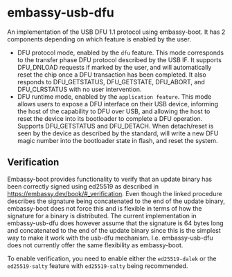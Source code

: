 # embassy-usb-dfu

An implementation of the USB DFU 1.1 protocol using embassy-boot. It has 2 components depending on which feature is enabled by the user.

* DFU protocol mode, enabled by the `dfu` feature. This mode corresponds to the transfer phase DFU protocol described by the USB IF. It supports DFU_DNLOAD requests if marked by the user, and will automatically reset the chip once a DFU transaction has been completed. It also responds to DFU_GETSTATUS, DFU_GETSTATE, DFU_ABORT, and DFU_CLRSTATUS with no user intervention.
* DFU runtime mode, enabled by the `application feature`. This mode allows users to expose a DFU interface on their USB device, informing the host of the capability to DFU over USB, and allowing the host to reset the device into its bootloader to complete a DFU operation. Supports DFU_GETSTATUS and DFU_DETACH. When detach/reset is seen by the device as described by the standard, will write a new DFU magic number into the bootloader state in flash, and reset the system.

## Verification

Embassy-boot provides functionality to verify that an update binary has been correctly signed using ed25519 as described in https://embassy.dev/book/#_verification. Even though the linked procedure describes the signature being concatenated to the end of the update binary, embassy-boot does not force this and is flexible in terms of how the signature for a binary is distributed. The current implementation in embassy-usb-dfu does however assume that the signature is 64 bytes long and concatenated to the end of the update binary since this is the simplest way to make it work with the usb-dfu mechanism. I.e. embassy-usb-dfu does not currently offer the same flexibility as embassy-boot.

To enable verification, you need to enable either the `ed25519-dalek` or the `ed25519-salty` feature with `ed25519-salty` being recommended.

